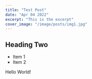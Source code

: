 ```yaml
---
title: "Test Post"
date: "Apr 04 2022"
excerpt: "This is the excerpt"
cover_image: "/image/posts/img1.jpg"
---
```


## Heading Two

- Item 1
- Item 2

Hello World!
